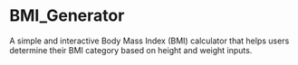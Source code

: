 # BMI_Generator
A simple and interactive Body Mass Index (BMI) calculator that helps users determine their BMI category based on height and weight inputs.
